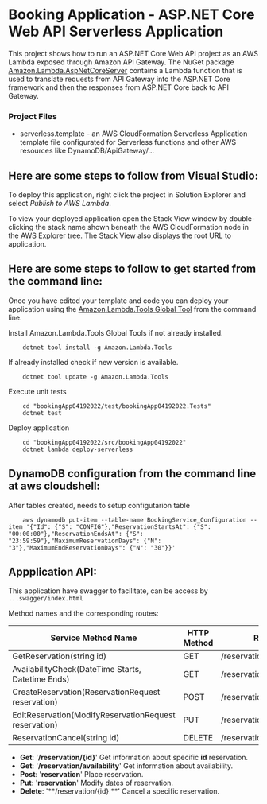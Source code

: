 # Booking Application - ASP.NET Core Web API Serverless Application

This project shows how to run an ASP.NET Core Web API project as an AWS Lambda exposed through Amazon API Gateway. The NuGet package [Amazon.Lambda.AspNetCoreServer](https://www.nuget.org/packages/Amazon.Lambda.AspNetCoreServer) contains a Lambda function that is used to translate requests from API Gateway into the ASP.NET Core framework and then the responses from ASP.NET Core back to API Gateway.


### Project Files ###

* serverless.template - an AWS CloudFormation Serverless Application template file configurated for Serverless functions and other AWS resources like DynamoDB/ApiGateway/...

## Here are some steps to follow from Visual Studio:

To deploy this application, right click the project in Solution Explorer and select *Publish to AWS Lambda*.

To view your deployed application open the Stack View window by double-clicking the stack name shown beneath the AWS CloudFormation node in the AWS Explorer tree. The Stack View also displays the root URL to application.

## Here are some steps to follow to get started from the command line:

Once you have edited your template and code you can deploy your application using the [Amazon.Lambda.Tools Global Tool](https://github.com/aws/aws-extensions-for-dotnet-cli#aws-lambda-amazonlambdatools) from the command line.

Install Amazon.Lambda.Tools Global Tools if not already installed.
```
    dotnet tool install -g Amazon.Lambda.Tools
```

If already installed check if new version is available.
```
    dotnet tool update -g Amazon.Lambda.Tools
```

Execute unit tests
```
    cd "bookingApp04192022/test/bookingApp04192022.Tests"
    dotnet test
```

Deploy application
```
    cd "bookingApp04192022/src/bookingApp04192022"
    dotnet lambda deploy-serverless
```

## DynamoDB configuration from the command line at aws cloudshell:

After tables created, needs to setup configutarion table
```
    aws dynamodb put-item --table-name BookingService_Configuration --item '{"Id": {"S": "CONFIG"},"ReservationStartsAt": {"S": "00:00:00"},"ReservationEndsAt": {"S": "23:59:59"},"MaximumReservationDays": {"N": "3"},"MaximumEndReservationDays": {"N": "30"}}'
```

## Appplication API:

This application have swagger to facilitate, can be access by ```...swagger/index.html```

Method names and the corresponding routes:

| Service Method Name                                   | HTTP Method | Route                      |
| ----------------------------------------------------- | ----------- | -------------------------- |
| GetReservation(string id)                             | GET         | /reservation/{id}          |
| AvailabilityCheck(DateTime Starts, Datetime Ends)     | GET         | /reservation/availability  |
| CreateReservation(ReservationRequest reservation)     | POST        | /reservation               |
| EditReservation(ModifyReservationRequest reservation) | PUT         | /reservation               |
| ReservationCancel(string id)                          | DELETE      | /reservation/{id}          |


- **Get**: '**/reservation/{id}**' Get information about specific **id** reservation.
- **Get**: '**/reservation/availability**' Get information about availability.
- **Post**: '**reservation**' Place reservation.
- **Put**: '**reservation**' Modify dates of reservation.
- **Delete**: '**/reservation/{id} **' Cancel a specific reservation.
